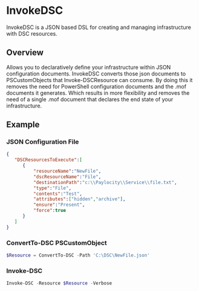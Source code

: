 # InvokeDSC
InvokeDSC is a JSON based DSL for creating and managing infrastructure with DSC resources.

## Overview
Allows you to declaratively define your infrastructure within JSON configuration documents. InvokeDSC converts those json documents to PSCustomObjects that Invoke-DSCResource can consume. By doing this it removes the need for PowerShell configuration documents and the .mof documents it generates. Which results in more flexibility and removes the need of a single .mof document that declares the end state of your infrastructure.

## Example

### JSON Configuration File

```JSON
{
   "DSCResourcesToExecute":[
      {
          "resourceName":"NewFile",
          "dscResourceName":"File",
          "destinationPath":"c:\\Paylocity\\Service\\file.txt",
          "type":"File",
          "contents":"Test",
          "attributes":["hidden","archive"],
          "ensure":"Present",
          "force":true
      }
   ]
}
```

### ConvertTo-DSC PSCustomObject

```PowerShell
$Resource = ConvertTo-DSC -Path 'C:\DSC\NewFile.json'
```

### Invoke-DSC

```PowerShell
Invoke-DSC -Resource $Resource -Verbose
```
